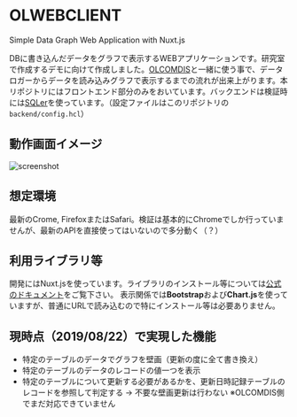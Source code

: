 # OLWEBCLIENT
Simple Data Graph Web Application with Nuxt.js

DBに書き込んだデータをグラフで表示するWEBアプリケーションです。研究室で作成するデモに向けて作成しました。[OLCOMDIS](https://github.com/ritsu2891/OLCOMDIS)と一緒に使う事で、データロガーからデータを読み込みグラフで表示するまでの流れが出来上がります。本リポジトリにはフロントエンド部分のみをおいています。バックエンドは検証時には[SQLer](https://github.com/alash3al/sqler)を使っています。（設定ファイルはこのリポジトリの`backend/config.hcl`）

## 動作画面イメージ
![screenshot](https://user-images.githubusercontent.com/25300684/63503337-3c171000-c50a-11e9-884e-ea45663bc3ba.png)

## 想定環境
最新のCrome, FirefoxまたはSafari。検証は基本的にChromeでしか行っていませんが、最新のAPIを直接使ってはいないので多分動く（？）

## 利用ライブラリ等
開発にはNuxt.jsを使っています。ライブラリのインストール等については[公式のドキュメント](https://nuxtjs.org/guide/commands)をご覧下さい。
表示関係では**Bootstrap**および**Chart.js**を使っていますが、普通にURLで読み込むので特にインストール等は必要ありません。

## 現時点（2019/08/22）で実現した機能
- 特定のテーブルのデータでグラフを壁画（更新の度に全て書き換え）
- 特定のテーブルのデータのレコードの値一つを表示
- 特定のテーブルについて更新する必要があるかを、更新日時記録テーブルのレコードを参照して判定する -> 不要な壁画更新は行わない ※OLCOMDIS側でまだ対応できていません
